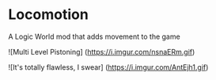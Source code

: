# Locomotion
A Logic World mod that adds movement to the game

![Multi Level Pistoning]
(https://i.imgur.com/nsnaERm.gif)

![It's totally flawless, I swear]
(https://i.imgur.com/AntEjh1.gif)
